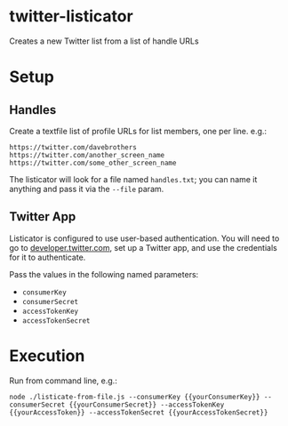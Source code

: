 # twitter-listicator
Creates a new Twitter list from a list of handle URLs

# Setup

## Handles
Create a textfile list of profile URLs for list members, one per line. e.g.:

```
https://twitter.com/davebrothers
https://twitter.com/another_screen_name
https://twitter.com/some_other_screen_name
```

The listicator will look for a file named `handles.txt`; you can name it anything and pass it via the `--file` param.

## Twitter App
Listicator is configured to use user-based authentication. You will need to go to [developer.twitter.com](https://developer.twitter.com/), set up a Twitter app, and use the credentials for it to authenticate.

Pass the values in the following named parameters:

* `consumerKey`
* `consumerSecret`
* `accessTokenKey`
* `accessTokenSecret`

# Execution
Run from command line, e.g.:

`node ./listicate-from-file.js --consumerKey {{yourConsumerKey}} --consumerSecret {{yourConsumerSecret}} --accessTokenKey {{yourAccessToken}} --accessTokenSecret {{yourAccessTokenSecret}}`
